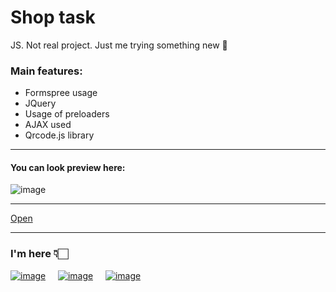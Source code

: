 # Shop task

JS. Not real project. Just me trying something new 🥲

### Main features: 
- Formspree usage
- JQuery
- Usage of preloaders
- AJAX used
- Qrcode.js library

---

#### You can look preview here:

![image](https://user-images.githubusercontent.com/84918090/202862731-d98f069f-fe63-4f30-88e6-b3bf21ad89d3.png)


---

[Open](https://victor-kindrat.github.io/shop-task/)

---
### I'm here 👇🏻
  
[![image](https://user-images.githubusercontent.com/84918090/202285398-6588fc5c-f989-4465-bdd1-6cb417622b1a.png)](https://www.linkedin.com/in/viktor-kindrat/) &nbsp; &nbsp;
[![image](https://user-images.githubusercontent.com/84918090/202284903-667ee18b-7e48-4574-9038-2bf82c7a6dc5.png)](https://www.instagram.com/victor_kindrat/) &nbsp; &nbsp;
[![image](https://user-images.githubusercontent.com/84918090/202285327-edddc319-1fce-45a3-9aea-e03a0da82a9d.png)](https://victor_kindrat.t.me) 

